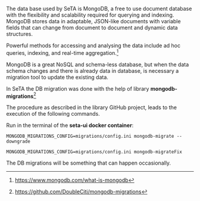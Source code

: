 The data base used by SeTA is MongoDB, a free to use document database with the flexibility and scalability required for querying and indexing.
MongoDB stores data in adaptable, JSON-like documents with variable fields that can change from document to document and dynamic data structures.     

Powerful methods for accessing and analysing the data include ad hoc queries, indexing, and real-time aggregation.[^1]     

MongoDB is a great NoSQL and schema-less database, but when the data schema changes and there is already data in database, is necessary a migration tool to update the existing data.

In SeTA the DB migration was done with the help of library **mongodb-migrations**[^2]

The procedure as described in the library GitHub project, leads to the execution of the following commands.

Run in the terminal of the **seta-ui docker container**:

```
MONGODB_MIGRATIONS_CONFIG=migrations/config.ini mongodb-migrate --downgrade

MONGODB_MIGRATIONS_CONFIG=migrations/config.ini mongodb-migrateFix
```

The DB migrations will be something that can happen occasionally.

[^1]: https://www.mongodb.com/what-is-mongodb
[^2]: https://github.com/DoubleCiti/mongodb-migrations


